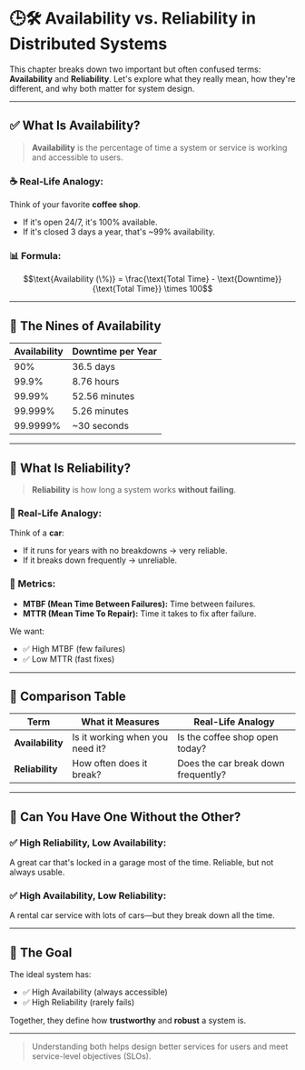 # 🕒🛠️ Availability vs. Reliability in Distributed Systems

This chapter breaks down two important but often confused terms: **Availability** and **Reliability**. Let's explore what they really mean, how they're different, and why both matter for system design.

---

## ✅ What Is Availability?
> **Availability** is the percentage of time a system or service is working and accessible to users.

### ☕ Real-Life Analogy:
Think of your favorite **coffee shop**.
- If it's open 24/7, it's 100% available.
- If it's closed 3 days a year, that's ~99% availability.

### 📊 Formula:
$$\text{Availability (\%)} = \frac{\text{Total Time} - \text{Downtime}}{\text{Total Time}} \times 100$$

---

## 🔁 The Nines of Availability
| Availability | Downtime per Year     |
|--------------|------------------------|
| 90%          | 36.5 days              |
| 99.9%        | 8.76 hours             |
| 99.99%       | 52.56 minutes          |
| 99.999%      | 5.26 minutes           |
| 99.9999%     | ~30 seconds            |

---

## 🔧 What Is Reliability?
> **Reliability** is how long a system works **without failing**.

### 🚗 Real-Life Analogy:
Think of a **car**:
- If it runs for years with no breakdowns → very reliable.
- If it breaks down frequently → unreliable.

### 📏 Metrics:
- **MTBF (Mean Time Between Failures):** Time between failures.
- **MTTR (Mean Time To Repair):** Time it takes to fix after failure.

We want:
- ✅ High MTBF (few failures)
- ✅ Low MTTR (fast fixes)

---

## 🔄 Comparison Table
| Term           | What it Measures                   | Real-Life Analogy                     |
|----------------|------------------------------------|---------------------------------------|
| **Availability** | Is it working when you need it?     | Is the coffee shop open today?        |
| **Reliability**  | How often does it break?            | Does the car break down frequently?   |

---

## 🤔 Can You Have One Without the Other?

### ✅ High Reliability, Low Availability:
A great car that's locked in a garage most of the time. Reliable, but not always usable.

### ✅ High Availability, Low Reliability:
A rental car service with lots of cars—but they break down all the time.

---

## 🎯 The Goal
The ideal system has:
- ✅ High Availability (always accessible)
- ✅ High Reliability (rarely fails)

Together, they define how **trustworthy** and **robust** a system is.

---

> Understanding both helps design better services for users and meet service-level objectives (SLOs).

